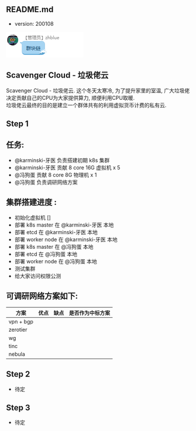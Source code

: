README.md
---------

- version: 200108


![avatar](./src/assets/images/flag2.png)  



Scavenger Cloud - 垃圾佬云
--------------------------

Scavenger Cloud - 垃圾佬云. 这个冬天太寒冷, 为了提升家里的室温, 广大垃圾佬决定贡献自己的CPU为大家提供算力, 顺便利用CPU取暖.  
垃圾佬云最终的目的是建立一个群体共有的利用虚拟货币计费的私有云.



Step 1
------

## 任务:
- @karminski-牙医 负责搭建初期 k8s 集群
- @karminski-牙医 贡献 8 core 16G 虚拟机 x 5
- @冯狗蛋 贡献 8 core 8G 物理机 x 1
- @冯狗蛋 负责调研网络方案


## 集群搭建进度 :

- 初始化虚拟机 []
- 部署 k8s master 在 @karminski-牙医 本地
- 部署 etcd 在 @karminski-牙医 本地
- 部署 worker node 在 @karminski-牙医 本地
- 部署 k8s master 在 @冯狗蛋 本地
- 部署 etcd 在 @冯狗蛋 本地
- 部署 worker node 在 @冯狗蛋 本地
- 测试集群
- 给大家访问权限公测


## 可调研网络方案如下:

| 方案       | 优点                 | 缺点               | 是否作为中标方案 |
|------------|----------------------|--------------------|------------------|
| vpn + bgp  |                      |                    |                  |
| zerotier   |                      |                    |                  |
| wg         |                      |                    |                  |
| tinc       |                      |                    |                  |
| nebula     |                      |                    |                  |


Step 2
------

- 待定



Step 3
------

- 待定
